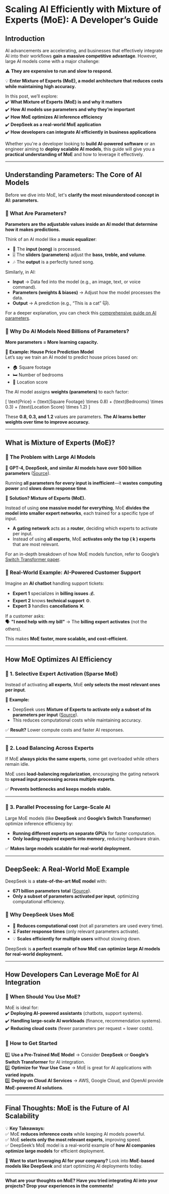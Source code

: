 # **Scaling AI Efficiently with Mixture of Experts (MoE): A Developer’s Guide**  

## **Introduction**  

AI advancements are accelerating, and businesses that effectively integrate AI into their workflows **gain a massive competitive advantage**. However, large AI models come with a major challenge:  

⚠️ **They are expensive to run and slow to respond.**  

💡 **Enter Mixture of Experts (MoE), a model architecture that reduces costs while maintaining high accuracy.**  

In this post, we’ll explore:  
✔️ **What Mixture of Experts (MoE) is and why it matters**  
✔️ **How AI models use parameters and why they’re important**  
✔️ **How MoE optimizes AI inference efficiency**  
✔️ **DeepSeek as a real-world MoE application**  
✔️ **How developers can integrate AI efficiently in business applications**  

Whether you're a developer looking to **build AI-powered software** or an engineer aiming to **deploy scalable AI models**, this guide will give you a **practical understanding of MoE** and how to leverage it effectively.  

---

## **Understanding Parameters: The Core of AI Models**  

Before we dive into MoE, let's **clarify the most misunderstood concept in AI: parameters.**  

### **🔹 What Are Parameters?**  
**Parameters are the adjustable values inside an AI model that determine how it makes predictions.**  

Think of an AI model like a **music equalizer**:  
- 🎵 The **input (song)** is processed.  
- 🎚️ The **sliders (parameters)** adjust the **bass, treble, and volume**.  
- 🎶 The **output** is a perfectly tuned song.  

Similarly, in AI:  
- **Input** → Data fed into the model (e.g., an image, text, or voice command).  
- **Parameters (weights & biases)** → Adjust how the model processes the data.  
- **Output** → A prediction (e.g., “This is a cat” 🐱).  

For a deeper explanation, you can check this [comprehensive guide on AI parameters](https://huggingface.co/blog/transformers).  

### **🔹 Why Do AI Models Need Billions of Parameters?**  
**More parameters = More learning capacity.**  

🔹 **Example: House Price Prediction Model**  
Let’s say we train an AI model to predict house prices based on:  
- 🏠 Square footage  
- 🛏️ Number of bedrooms  
- 📍 Location score  

The AI model assigns **weights (parameters)** to each factor:  

\[
\text{Price} = (\text{Square Footage} \times 0.8) + (\text{Bedrooms} \times 0.3) + (\text{Location Score} \times 1.2)
\]

These **0.8, 0.3, and 1.2** values are parameters. **The AI learns better weights over time to improve accuracy.**  

---

## **What is Mixture of Experts (MoE)?**  

### **🔹 The Problem with Large AI Models**  
🚀 **GPT-4, DeepSeek, and similar AI models have over 500 billion parameters** ([Source](https://arxiv.org/html/2412.19437v1)).  

Running **all parameters for every input is inefficient**—it **wastes computing power** and **slows down response time**.  

🔹 **Solution? Mixture of Experts (MoE).**  

Instead of using **one massive model for everything**, MoE **divides the model into smaller expert networks**, each trained for a specific type of input.  

- **A gating network** acts as a **router**, deciding which experts to activate per input.  
- Instead of using **all experts**, MoE **activates only the top \( k \) experts** that are most relevant.  

For an in-depth breakdown of how MoE models function, refer to Google’s [Switch Transformer paper](https://arxiv.org/abs/2101.03961).  

### **🔹 Real-World Example: AI-Powered Customer Support**  
Imagine an **AI chatbot** handling support tickets:  
- **Expert 1** specializes in **billing issues** 💰.  
- **Expert 2** knows **technical support** ⚙️.  
- **Expert 3** handles **cancellations** ❌.  

If a customer asks:  
🗣️ **"I need help with my bill"** → The **billing expert activates** (not the others).  

This makes **MoE faster, more scalable, and cost-efficient.**  

---

## **How MoE Optimizes AI Efficiency**  

### **🔹 1. Selective Expert Activation (Sparse MoE)**  
Instead of activating **all experts**, MoE **only selects the most relevant ones per input**.  

🔹 **Example:**  
- DeepSeek uses **Mixture of Experts to activate only a subset of its parameters per input** ([Source](https://arxiv.org/html/2412.19437v1)).  
- This reduces computational costs while maintaining accuracy.  

✅ **Result?** Lower compute costs and faster AI responses.  

---

### **🔹 2. Load Balancing Across Experts**  
If MoE **always picks the same experts**, some get overloaded while others remain idle.  

MoE uses **load-balancing regularization**, encouraging the gating network to **spread input processing across multiple experts**.  

✅ **Prevents bottlenecks and keeps models stable.**  

---

### **🔹 3. Parallel Processing for Large-Scale AI**  
Large MoE models (like **DeepSeek** and **Google’s Switch Transformer**) optimize inference efficiency by:  

- **Running different experts on separate GPUs** for faster computation.  
- **Only loading required experts into memory**, reducing hardware strain.  

✅ **Makes large models scalable for real-world deployment.**  

---

## **DeepSeek: A Real-World MoE Example**  

DeepSeek is a **state-of-the-art MoE model** with:  
- **671 billion parameters total** ([Source](https://arxiv.org/html/2412.19437v1)).  
- **Only a subset of parameters activated per input**, optimizing computational efficiency.  

### **🔹 Why DeepSeek Uses MoE**  
- 🚀 **Reduces computational cost** (not all parameters are used every time).  
- ⏳ **Faster response times** (only relevant parameters activate).  
- 💡 **Scales efficiently for multiple users** without slowing down.  

DeepSeek is **a perfect example of how MoE can optimize large AI models for real-world deployment.**  

---

## **How Developers Can Leverage MoE for AI Integration**  

### **🔹 When Should You Use MoE?**  
MoE is ideal for:  
✔️ **Deploying AI-powered assistants** (chatbots, support systems).  
✔️ **Handling large-scale AI workloads** (finance, recommendation systems).  
✔️ **Reducing cloud costs** (fewer parameters per request = lower costs).  

### **🔹 How to Get Started**  
1️⃣ **Use a Pre-Trained MoE Model** → Consider **DeepSeek** or **Google’s Switch Transformer** for AI integration.  
2️⃣ **Optimize for Your Use Case** → MoE is great for AI applications with **varied inputs**.  
3️⃣ **Deploy on Cloud AI Services** → AWS, Google Cloud, and OpenAI provide **MoE-powered AI solutions**.  

---

## **Final Thoughts: MoE is the Future of AI Scalability**  

💡 **Key Takeaways:**  
✅ MoE **reduces inference costs** while keeping AI models powerful.  
✅ MoE **selects only the most relevant experts**, improving speed.  
✅ DeepSeek’s MoE model is a real-world example of **how AI companies optimize large models** for efficient deployment.  

🚀 **Want to start leveraging AI for your company?** Look into **MoE-based models like DeepSeek** and start optimizing AI deployments today.  

---

**What are your thoughts on MoE? Have you tried integrating AI into your projects? Drop your experiences in the comments!**  
